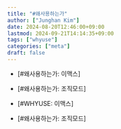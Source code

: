 ```yaml
---
title: "#왜사용하는가"
author: ["Junghan Kim"]
date: 2024-08-20T12:46:00+09:00
lastmod: 2024-09-21T14:14:35+09:00
tags: ["whyuse"]
categories: ["meta"]
draft: false
---
```


-   [#왜사용하는가: 이맥스]
-   [#왜사용하는가: 조직모드]

-   [#WHYUSE: 이맥스]
-   [#왜사용하는가: 조직모드]
